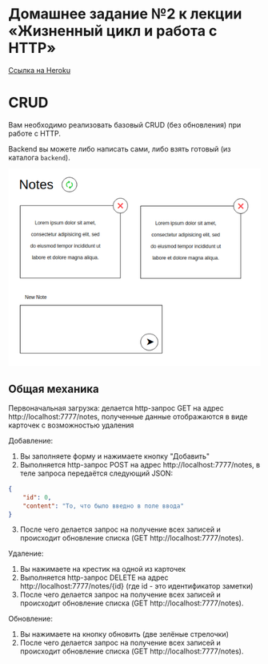# Домашнее задание №2 к лекции «Жизненный цикл и работа с HTTP»

[Ссылка на Heroku](https://crud-backend-2021.herokuapp.com/)

CRUD
===

Вам необходимо реализовать базовый CRUD (без обновления) при работе с HTTP.

Backend вы можете либо написать сами, либо взять готовый (из каталога `backend`).

![CRUD](./assets/crud.png)

## Общая механика

Первоначальная загрузка: делается http-запрос GET на адрес http://localhost:7777/notes, полученные данные отображаются в виде карточек с возможностью удаления

Добавление:
1. Вы заполняете форму и нажимаете кнопку "Добавить"
1. Выполняется http-запрос POST на адрес http://localhost:7777/notes, в теле запроса передаётся следующий JSON:
```json
{
    "id": 0,
    "content": "То, что было введно в поле ввода"
}
```
3. После чего делается запрос на получение всех записей и происходит обновление списка (GET http://localhost:7777/notes).

Удаление:
1. Вы нажимаете на крестик на одной из карточек
1. Выполняется http-запрос DELETE на адрес http://localhost:7777/notes/{id} (где id - это идентификатор заметки)
1. После чего делается запрос на получение всех записей и происходит обновление списка (GET http://localhost:7777/notes).

Обновление:
1. Вы нажимаете на кнопку обновить (две зелёные стрелочки)
1. После чего делается запрос на получение всех записей и происходит обновление списка (GET http://localhost:7777/notes).
